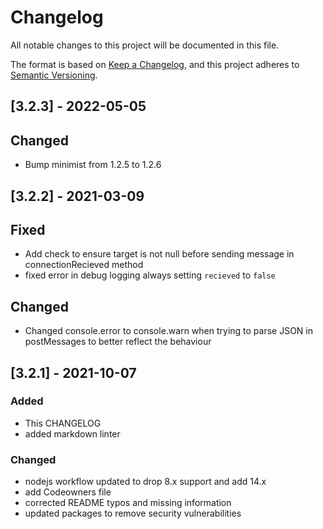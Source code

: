 # Changelog
All notable changes to this project will be documented in this file.

The format is based on [Keep a Changelog](https://keepachangelog.com/en/1.0.0/),
and this project adheres to [Semantic Versioning](https://semver.org/spec/v2.0.0.html).

## [3.2.3] - 2022-05-05
## Changed
- Bump minimist from 1.2.5 to 1.2.6

## [3.2.2] - 2021-03-09
## Fixed
- Add check to ensure target is not null before sending message in connectionRecieved method
- fixed error in debug logging always setting `recieved` to `false`

## Changed
- Changed console.error to console.warn when trying to parse JSON in postMessages to better reflect the behaviour

## [3.2.1] - 2021-10-07
### Added
- This CHANGELOG
- added markdown linter
### Changed
- nodejs workflow updated to drop 8.x support and add 14.x
- add Codeowners file
- corrected README typos and missing information
- updated packages to remove security vulnerabilities

